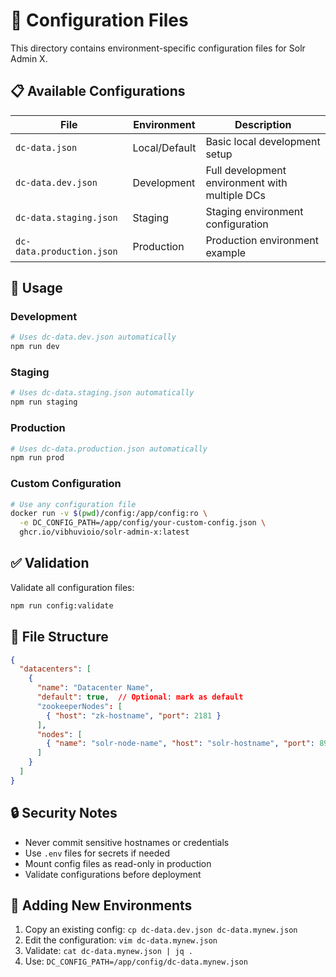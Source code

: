 # 📁 Configuration Files

This directory contains environment-specific configuration files for Solr Admin X.

## 📋 Available Configurations

| File | Environment | Description |
|------|-------------|-------------|
| `dc-data.json` | Local/Default | Basic local development setup |
| `dc-data.dev.json` | Development | Full development environment with multiple DCs |
| `dc-data.staging.json` | Staging | Staging environment configuration |
| `dc-data.production.json` | Production | Production environment example |

## 🚀 Usage

### Development
```bash
# Uses dc-data.dev.json automatically
npm run dev
```

### Staging
```bash
# Uses dc-data.staging.json automatically
npm run staging
```

### Production
```bash
# Uses dc-data.production.json automatically
npm run prod
```

### Custom Configuration
```bash
# Use any configuration file
docker run -v $(pwd)/config:/app/config:ro \
  -e DC_CONFIG_PATH=/app/config/your-custom-config.json \
  ghcr.io/vibhuvioio/solr-admin-x:latest
```

## ✅ Validation

Validate all configuration files:
```bash
npm run config:validate
```

## 🔧 File Structure

```json
{
  "datacenters": [
    {
      "name": "Datacenter Name",
      "default": true,  // Optional: mark as default
      "zookeeperNodes": [
        { "host": "zk-hostname", "port": 2181 }
      ],
      "nodes": [
        { "name": "solr-node-name", "host": "solr-hostname", "port": 8983 }
      ]
    }
  ]
}
```

## 🔒 Security Notes

- Never commit sensitive hostnames or credentials
- Use `.env` files for secrets if needed
- Mount config files as read-only in production
- Validate configurations before deployment

## 📝 Adding New Environments

1. Copy an existing config: `cp dc-data.dev.json dc-data.mynew.json`
2. Edit the configuration: `vim dc-data.mynew.json`
3. Validate: `cat dc-data.mynew.json | jq .`
4. Use: `DC_CONFIG_PATH=/app/config/dc-data.mynew.json`
